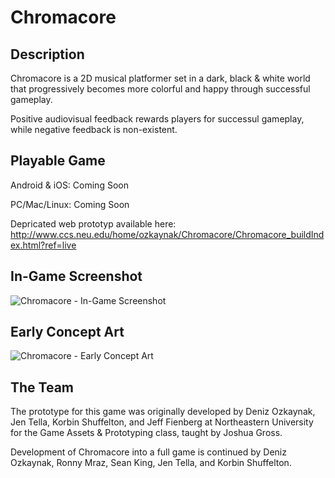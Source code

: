Chromacore
==========

## Description

Chromacore is a 2D musical platformer set in a dark, black & white world that progressively becomes more colorful and happy through successful gameplay.

Positive audiovisual feedback rewards players for successul gameplay, while negative feedback is non-existent.

## Playable Game

Android & iOS: Coming Soon

PC/Mac/Linux: Coming Soon

Depricated web prototyp available here: http://www.ccs.neu.edu/home/ozkaynak/Chromacore/Chromacore_buildIndex.html?ref=live

## In-Game Screenshot

![Chromacore - In-Game Screenshot](https://raw.github.com/Murkantilism/game-off-2013/master/ChromacoreInGameScreenshot.png)

## Early Concept Art

![Chromacore - Early Concept Art](https://raw.github.com/Murkantilism/game-off-2013/master/ChromacoreEarlyConceptArt.jpg)

## The Team

The prototype for this game was originally developed by Deniz Ozkaynak, Jen Tella, Korbin Shuffelton, and Jeff Fienberg at Northeastern University for the Game Assets & Prototyping class, taught by Joshua Gross.

Development of Chromacore into a full game is continued by Deniz Ozkaynak, Ronny Mraz, Sean King, Jen Tella, and Korbin Shuffelton.
